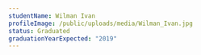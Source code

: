 ```yaml
---
studentName: Wilman Ivan
profileImage: /public/uploads/media/Wilman_Ivan.jpg
status: Graduated
graduationYearExpected: "2019"
---
```

